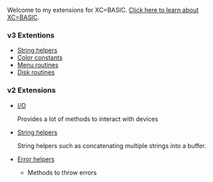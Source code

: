 
Welcome to my extensions for XC=BASIC. [Click here to learn about XC=BASIC](https://xc-basic.net).

### v3 Extentions

- [String helpers](v3/xcb-mod-string)
- [Color constants](v3/xcb-mod-colors)
- [Menu routines](v3/xbc-mod-menus)
- [Disk routines](v3/xbc-mod-disk)

### v2 Extensions

- [I/O](v2/xcb-ext-io)

  Provides a lot of methods to interact with devices

- [String helpers](v2/xcb-ext-string)

  String helpers such as concatenating multiple strings into a buffer.

- [Error helpers](v2/xcb-ext-error)

  - Methods to throw errors
